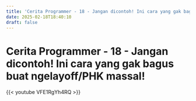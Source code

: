 ```yaml
---
title: 'Cerita Programmer - 18 - Jangan dicontoh! Ini cara yang gak bagus buat ngelayoff/PHK massal!'
date: 2025-02-18T18:40:10
draft: false
---
```


# Cerita Programmer - 18 - Jangan dicontoh! Ini cara yang gak bagus buat ngelayoff/PHK massal!

{{< youtube VFE1RgYh4RQ >}}
